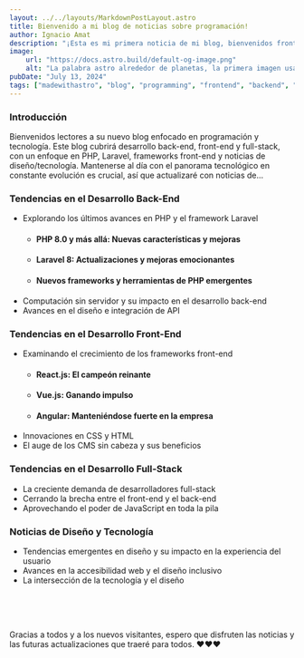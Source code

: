 ```yaml
---
layout: ../../layouts/MarkdownPostLayout.astro
title: Bienvenido a mi blog de noticias sobre programación!
author: Ignacio Amat
description: "¡Esta es mi primera noticia de mi blog, bienvenidos front ends, back ends y full stacks!"
image:
    url: "https://docs.astro.build/default-og-image.png"
    alt: "La palabra astro alrededor de planetas, la primera imagen usada en el blog"
pubDate: "July 13, 2024"
tags: ["madewithastro", "blog", "programming", "frontend", "backend", "fullstack"]
---
```


### Introducción

Bienvenidos lectores a su nuevo blog enfocado en programación y tecnología. Este blog cubrirá desarrollo back-end, front-end y full-stack, con un enfoque en PHP, Laravel, frameworks front-end y noticias de diseño/tecnología. Mantenerse al día con el panorama tecnológico en constante evolución es crucial, así que actualizaré con noticias de...

### Tendencias en el Desarrollo Back-End

- Explorando los últimos avances en PHP y el framework Laravel
  - #### PHP 8.0 y más allá: Nuevas características y mejoras
  - #### Laravel 8: Actualizaciones y mejoras emocionantes
  - #### Nuevos frameworks y herramientas de PHP emergentes
- Computación sin servidor y su impacto en el desarrollo back-end
- Avances en el diseño e integración de API

### Tendencias en el Desarrollo Front-End

- Examinando el crecimiento de los frameworks front-end
  - #### React.js: El campeón reinante
  - #### Vue.js: Ganando impulso
  - #### Angular: Manteniéndose fuerte en la empresa
- Innovaciones en CSS y HTML
- El auge de los CMS sin cabeza y sus beneficios

### Tendencias en el Desarrollo Full-Stack

- La creciente demanda de desarrolladores full-stack
- Cerrando la brecha entre el front-end y el back-end
- Aprovechando el poder de JavaScript en toda la pila

### Noticias de Diseño y Tecnología

- Tendencias emergentes en diseño y su impacto en la experiencia del usuario
- Avances en la accesibilidad web y el diseño inclusivo
- La intersección de la tecnología y el diseño
 <br>
 <br>
 <br>

Gracias a todos y a los nuevos visitantes, espero que disfruten las noticias y las futuras actualizaciones que traeré para todos. ❤️❤️❤️

<style>
    article {
        text-wrap: pretty;
    }
    
    article h3 {
    font-weight: bold;
      font-size: 1.5em;
      margin-top: 1.5em;
    }

article p {
    margin: 10px 0;
}

article ul, article ol {
    list-style-type: circle;
    margin: 10px 0 10px 20px;
}

article li h4 {
    /* add soft light font */
    font-weight: lighter;
    font-style: italic;
}

article blockquote {
    border-left: 4px solid #ddd;
    padding-left: 15px;
    color: #666;
    margin: 20px 0;
    font-style: italic;
}

article code {
    background-color: #f5f5f5;
    padding: 2px 4px;
    border-radius: 4px;
    font-family: 'Courier New', Courier, monospace;
}

article pre {
    background-color: #f5f5f5;
    padding: 10px;
    border-radius: 4px;
    overflow-x: auto;
}

@media (min-width: 601px) and (max-width: 1024px) {
    article {
        padding: 40px;
    }
}

@media (max-width: 600px) { 
    article {
      padding: 30px;
    }

 }
</style>